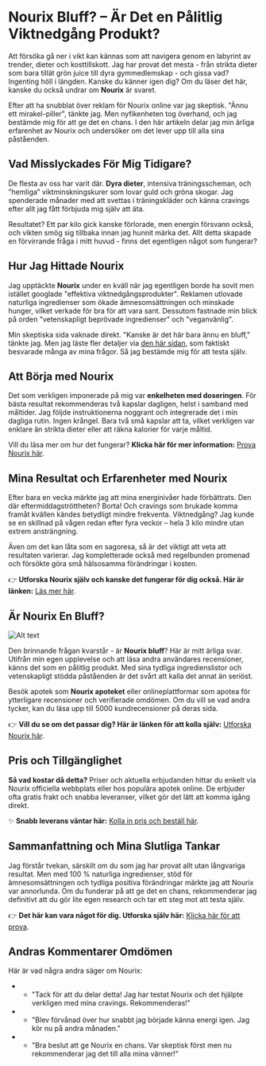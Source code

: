 # Nourix Bluff? – Är Det en Pålitlig Viktnedgång Produkt?

Att försöka gå ner i vikt kan kännas som att navigera genom en labyrint av trender, dieter och kosttillskott. Jag har provat det mesta - från strikta dieter som bara tillät grön juice till dyra gymmedlemskap - och gissa vad? Ingenting höll i längden. Kanske du känner igen dig? Om du läser det här, kanske du också undrar om ****Nourix**** är svaret.

Efter att ha snubblat över reklam för Nourix online var jag skeptisk. "Ännu ett mirakel-piller", tänkte jag. Men nyfikenheten tog överhand, och jag bestämde mig för att ge det en chans. I den här artikeln delar jag min ärliga erfarenhet av Nourix och undersöker om det lever upp till alla sina påståenden.

## Vad Misslyckades För Mig Tidigare?

De flesta av oss har varit där. ****Dyra dieter****, intensiva träningsscheman, och ”hemliga” viktminskningskurer som lovar guld och gröna skogar. Jag spenderade månader med att svettas i träningskläder och känna cravings efter allt jag fått förbjuda mig själv att äta.

Resultatet? Ett par kilo gick kanske förlorade, men energin försvann också, och vikten smög sig tillbaka innan jag hunnit märka det. Allt detta skapade en förvirrande fråga i mitt huvud - finns det egentligen något som fungerar?

## Hur Jag Hittade Nourix

Jag upptäckte ****Nourix**** under en kväll när jag egentligen borde ha sovit men istället googlade "effektiva viktnedgångsprodukter". Reklamen utlovade naturliga ingredienser som ökade ämnesomsättningen och minskade hunger, vilket verkade för bra för att vara sant. Dessutom fastnade min blick på orden "vetenskapligt beprövade ingredienser" och "veganvänlig".

Min skeptiska sida vaknade direkt. "Kanske är det här bara ännu en bluff," tänkte jag. Men jag läste fler detaljer via [den här sidan](https://cutt.ly/JrgswYfK), som faktiskt besvarade många av mina frågor. Så jag bestämde mig för att testa själv.

## Att Börja med Nourix

Det som verkligen imponerade på mig var ****enkelheten med doseringen****. För bästa resultat rekommenderas två kapslar dagligen, helst i samband med måltider. Jag följde instruktionerna noggrant och integrerade det i min dagliga rutin. Ingen krångel. Bara två små kapslar att ta, vilket verkligen var enklare än strikta dieter eller att räkna kalorier för varje måltid.

Vill du läsa mer om hur det fungerar? ****Klicka här för mer information:**** [Prova Nourix här](https://cutt.ly/JrgswYfK).

## Mina Resultat och Erfarenheter med Nourix

Efter bara en vecka märkte jag att mina energinivåer hade förbättrats. Den där eftermiddagströttheten? Borta! Och cravings som brukade komma framåt kvällen kändes betydligt mindre frekventa. Viktnedgång? Jag kunde se en skillnad på vågen redan efter fyra veckor – hela 3 kilo mindre utan extrem ansträngning.

Även om det kan låta som en sagoresa, så är det viktigt att veta att resultaten varierar. Jag kompletterade också med regelbunden promenad och försökte göra små hälsosamma förändringar i kosten.

👉 ****Utforska Nourix själv och kanske det fungerar för dig också. Här är länken:**** [Läs mer här](https://cutt.ly/JrgswYfK).

## Är Nourix En Bluff?

![Alt text](https://imagedelivery.net/u8JiH5bJQTfO_tBFRSJ5Lg/9292fd51-654b-4c1e-733e-982fe5c58400/w=600,h=600,format=webp)

Den brinnande frågan kvarstår - är ****Nourix bluff****? Här är mitt ärliga svar. Utifrån min egen upplevelse och att läsa andra användares recensioner, känns det som en pålitlig produkt. Med sina tydliga ingredienslistor och vetenskapligt stödda påståenden är det svårt att kalla det annat än seriöst.

Besök apotek som ****Nourix apoteket**** eller onlineplattformar som apotea för ytterligare recensioner och verifierade omdömen. Om du vill se vad andra tycker, kan du läsa upp till 5000 kundrecensioner på deras sida.

👉 ****Vill du se om det passar dig? Här är länken för att kolla själv:**** [Utforska Nourix här](https://cutt.ly/JrgswYfK).

## Pris och Tillgänglighet

****Så vad kostar då detta?**** Priser och aktuella erbjudanden hittar du enkelt via Nourix officiella webbplats eller hos populära apotek online. De erbjuder ofta gratis frakt och snabba leveranser, vilket gör det lätt att komma igång direkt.

✨ ****Snabb leverans väntar här:**** [Kolla in pris och beställ här](https://cutt.ly/JrgswYfK).

## Sammanfattning och Mina Slutliga Tankar

Jag förstår tvekan, särskilt om du som jag har provat allt utan långvariga resultat. Men med 100 % naturliga ingredienser, stöd för ämnesomsättningen och tydliga positiva förändringar märkte jag att Nourix var annorlunda. Om du funderar på att ge det en chans, rekommenderar jag definitivt att du gör lite egen research och tar ett steg mot att testa själv.

👉 ****Det här kan vara något för dig. Utforska själv här:**** [Klicka här för att prova](https://cutt.ly/JrgswYfK).

## Andras Kommentarer Omdömen

Här är vad några andra säger om Nourix:

* *   "Tack för att du delar detta! Jag har testat Nourix och det hjälpte verkligen med mina cravings. Rekommenderas!"
* *   "Blev förvånad över hur snabbt jag började känna energi igen. Jag kör nu på andra månaden."
* *   "Bra beslut att ge Nourix en chans. Var skeptisk först men nu rekommenderar jag det till alla mina vänner!"
